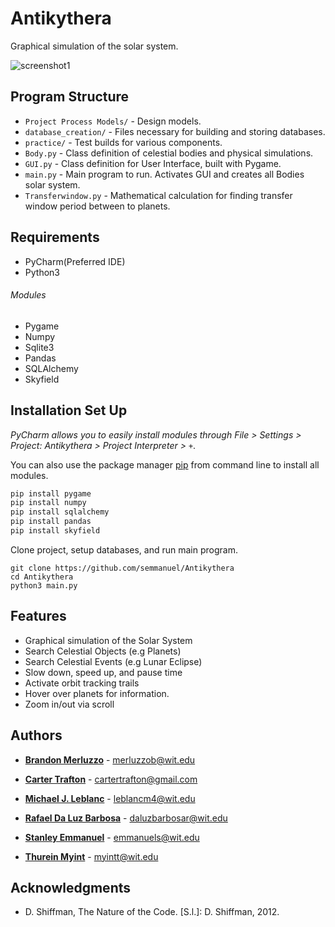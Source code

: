 # Antikythera

Graphical simulation of the solar system.

![screenshot1](https://raw.githubusercontent.com/semmanuel/Antikythera/master/Project%20Process%20Models/screenshot.png)



## Program Structure
- ``Project Process Models/`` - Design models.
- ``database_creation/`` - Files necessary for building and storing databases.
- ``practice/`` - Test builds for various components.
- ``Body.py`` - Class definition of celestial bodies and physical simulations.
- ``GUI.py`` - Class definition for User Interface, built with Pygame.
- ``main.py`` - Main program to run. Activates GUI and creates all Bodies solar system.
- ``Transferwindow.py`` - Mathematical calculation for finding transfer window period between to planets.

## Requirements
- PyCharm(Preferred IDE)
- Python3
###### Modules
- Pygame
- Numpy
- Sqlite3
- Pandas
- SQLAlchemy
- Skyfield

## Installation Set Up
*PyCharm allows you to easily install modules through File > Settings > Project: Antikythera > Project Interpreter >* ``+``.

You can also use the package manager [pip](https://pip.pypa.io/en/stable/) from command line to install all modules.
```bash
pip install pygame
pip install numpy
pip install sqlalchemy
pip install pandas
pip install skyfield
```

Clone project, setup databases, and run main program.
```
git clone https://github.com/semmanuel/Antikythera
cd Antikythera  
python3 main.py
```

## Features
- Graphical simulation of the Solar System
- Search Celestial Objects (e.g Planets)
- Search Celestial Events (e.g Lunar Eclipse)
- Slow down, speed up, and pause time
- Activate orbit tracking trails
- Hover over planets for information.
- Zoom in/out via scroll

## Authors
* [**Brandon Merluzzo**](https://github.com/mishakh) - merluzzob@wit.edu

* [**Carter Trafton**](https://github.com/cartertrafton) - cartertrafton@gmail.com

* [**Michael J. Leblanc**](https://github.com/mleblanc98) - leblancm4@wit.edu

* [**Rafael Da Luz Barbosa**](https://github.com/itsraf) - daluzbarbosar@wit.edu

* [**Stanley Emmanuel**](https://github.com/semmanuel) - emmanuels@wit.edu

* [**Thurein Myint**](https://github.com/trmyint97) - myintt@wit.edu


## Acknowledgments

- D. Shiffman, The Nature of the Code. [S.l.]: D. Shiffman, 2012.
